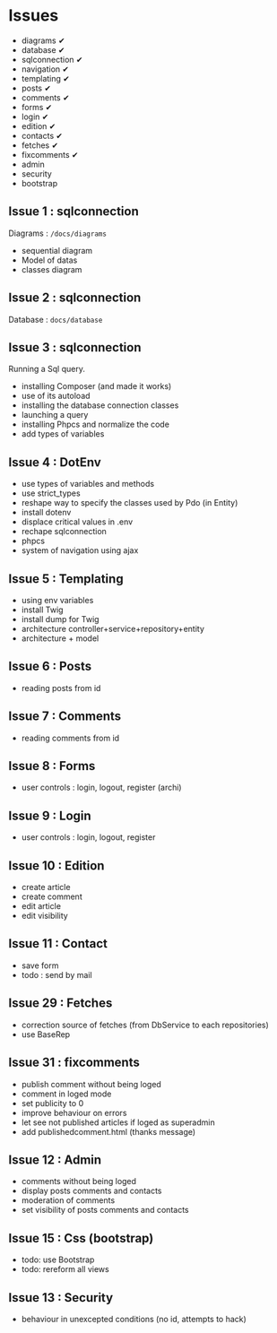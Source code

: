 # Issues

- diagrams ✔
- database ✔
- sqlconnection ✔
- navigation ✔
- templating ✔
- posts ✔
- comments ✔
- forms ✔
- login ✔
- edition ✔
- contacts ✔
- fetches ✔
- fixcomments ✔
- admin 
- security 
- bootstrap

## Issue 1 : sqlconnection

Diagrams : `/docs/diagrams`

- sequential diagram
- Model of datas
- classes diagram

## Issue 2 : sqlconnection

Database : `docs/database`

## Issue 3 : sqlconnection

Running a Sql query.

- installing Composer (and made it works)
- use of its autoload
- installing the database connection classes
- launching a query
- installing Phpcs and normalize the code
- add types of variables

## Issue 4 : DotEnv

- use types of variables and methods
- use strict_types
- reshape way to specify the classes used by Pdo (in Entity)
- install dotenv
- displace critical values in .env
- rechape sqlconnection
- phpcs
- system of navigation using ajax

## Issue 5 : Templating
- using env variables
- install Twig
- install dump for Twig
- architecture controller+service+repository+entity
- architecture + model

## Issue 6 : Posts
- reading posts from id

## Issue 7 : Comments
- reading comments from id

## Issue 8 : Forms
- user controls : login, logout, register (archi)

## Issue 9 : Login
- user controls : login, logout, register

## Issue 10 : Edition
- create article
- create comment
- edit article
- edit visibility

## Issue 11 : Contact
- save form
- todo : send by mail

## Issue 29 : Fetches
- correction source of fetches (from DbService to each repositories)
- use BaseRep

## Issue 31 : fixcomments
- publish comment without being loged
- comment in loged mode
- set publicity to 0
- improve behaviour on errors
- let see not published articles if loged as superadmin
- add publishedcomment.html (thanks message)

## Issue 12 : Admin
- comments without being loged
- display posts comments and contacts
- moderation of comments
- set visibility of posts comments and contacts

## Issue 15 : Css (bootstrap)
- todo: use Bootstrap
- todo: rereform all views

## Issue 13 : Security
- behaviour in unexcepted conditions (no id, attempts to hack)
